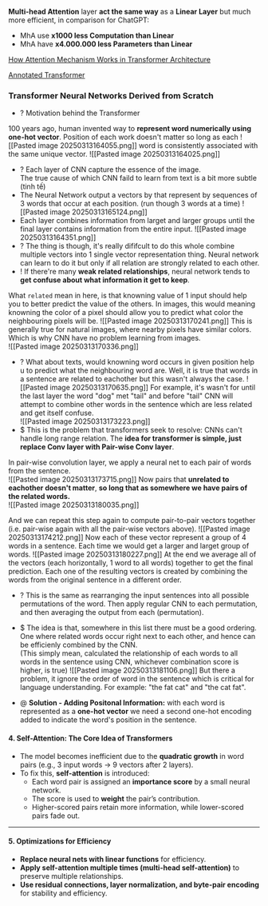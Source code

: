 **Multi-head Attention** layer **act the same way** as a **Linear Layer** but much more efficient, in comparison for ChatGPT:
+ MhA use **x1000 less Computation than Linear**
+ MhA have **x4.000.000 less Parameters than Linear**

[How Attention Mechanism Works in Transformer Architecture](https://www.youtube.com/watch?v=KMHkbXzHn7s)

[Annotated Transformer](https://colab.research.google.com/drive/1o9JBx9J0PHarF6ax8j_3Y0JlWQdtz0Ao#scrollTo=sqGdmRR7jooq)

### Transformer Neural Networks Derived from Scratch
+ ? Motivation behind the Transformer

100 years ago, human invented way to **represent word numerically using one-hot vector**. Position of each work doesn't matter so long as each
![[Pasted image 20250313164055.png]]
word is consistently associated with the same unique vector. 
![[Pasted image 20250313164025.png]]

+ ? Each layer of CNN capture the essence of the image.  
The true cause of which CNN faild to learn from text is a bit more subtle (tinh tế)   
+ The Neural Network output a vectors by that represent by sequences of 3 words that occur at each position. (run though 3 words at a time)
	![[Pasted image 20250313165124.png]]
+ Each layer combines information from larget and larger groups until the final layer contains information from the entire input. ![[Pasted image 20250313164351.png]]
+ ? The thing is though, it's really dififcult to do this whole combine multiple vectors into 1 single vector representation thing. Neural network can learn to do it but only if all relation are strongly related to each other. 
+ ! If there're many **weak related relationships**, neural network tends to **get confuse about what information it get to keep**.

What `related` mean in here, is that knowning value of 1 input should help you to better predict the value of the others. In images, this would meaning knowning the color of a pixel should allow you to predict what color the neighbouring pixels will be.  ![[Pasted image 20250313170241.png]]
This is generally true for natural images, where nearby pixels have similar colors. Which is why CNN have no problem learning from images.  
![[Pasted image 20250313170336.png]]

+ ? What about texts, would knowning word occurs in given position help u to predict what the neighbouring word are. Well, it is true that words in a sentence are related to eachother but this wasn't always the case. ![[Pasted image 20250313170635.png]]
For example, it's wasn't for until the last layer the word "dog" met "tail" and before "tail" CNN will attempt to combine other words in the sentence which are less related and get itself confuse.  
![[Pasted image 20250313173223.png]]
+ $ This is the problem that transformers seek to resolve: CNNs can't handle long range relation. The **idea for transformer is simple, just replace Conv layer with Pair-wise Conv layer**.  

In pair-wise convolution layer, we apply a neural net to each pair of words from the sentence.  
![[Pasted image 20250313173715.png]]
Now pairs that **unrelated to eachother doesn't matter**, **so long that as somewhere we have pairs of the related words.**  
![[Pasted image 20250313180035.png]]

And we can repeat this step again to compute pair-to-pair vectors together (i.e. pair-wise again with all the pair-wise vectors above). 
![[Pasted image 20250313174212.png]]
Now each of these vector represent a group of 4 words in a sentence. Each time we would get a larger and larget group of words. 
![[Pasted image 20250313180227.png]]
	At the end we average all of the vectors (each horizontally, 1 word to all words) together to get the final prediction.  Each one of the resulting vectors is created by combining the words from the original sentence in a different order.   
+ ? This is the same as rearranging the input sentences into all possible permutations of the word. Then apply regular CNN to each permutation, and then averaging the output from each (permutation).    
 + $ The idea is that, somewhere in this list there must be a good ordering.  One where related words occur right next to each other, and hence can be efficienly combined by the CNN.  
(This simply mean, calculated the relationship of each words to all words in the sentence using CNN, whichever combination score is higher, is true)
![[Pasted image 20250313181106.png]]
But there a problem, it ignore the order of word in the sentence which is critical for language understanding. For example: "the fat cat" and "the cat fat".

+ @ **Solution - Adding Positonal Information:**  with each word is represented as a **one-hot vector** we need a second one-hot encoding added to indicate the word's position in the sentence.

#### **4. Self-Attention: The Core Idea of Transformers**

- The model becomes inefficient due to the **quadratic growth** in word pairs (e.g., 3 input words → 9 vectors after 2 layers).
- To fix this, **self-attention** is introduced:
    - Each word pair is assigned an **importance score** by a small neural network.
    - The score is used to **weight** the pair’s contribution.
    - Higher-scored pairs retain more information, while lower-scored pairs fade out.

---

#### **5. Optimizations for Efficiency**

- **Replace neural nets with linear functions** for efficiency.
- **Apply self-attention multiple times (multi-head self-attention)** to preserve multiple relationships.
- **Use residual connections, layer normalization, and byte-pair encoding** for stability and efficiency.


